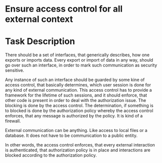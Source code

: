 # Ensure access control for all external context
# Task Description
There should be a set of interfaces,
that generically describes, how one exports or imports data.
Every export or import of data in any way,
should go over such an interface,
in order to mark such communication as security sensitive.

Any instance of such an interface should be guarded by some kine of access control,
that basically determines, which user session is done for any kind of external communication.
This access control has to provide a framework for the lifetime of such sessions, and
it should enforce, that other code is present in order to deal with the authorization issue.
The blocking is done by the access control.
The determination, if something is to blocked is done by the authorization policy
whereby the access control enforces,
that any message is authorized by the policy.
It is kind of a firewall.

External communication can be anything.
Like access to local files or a database.
It does not have to be communication to a public entity.

In other words, the access control enforces,
that every external interaction is authenticated,
that authorization policy is in place and
interactions are blocked according to the authorization policy.